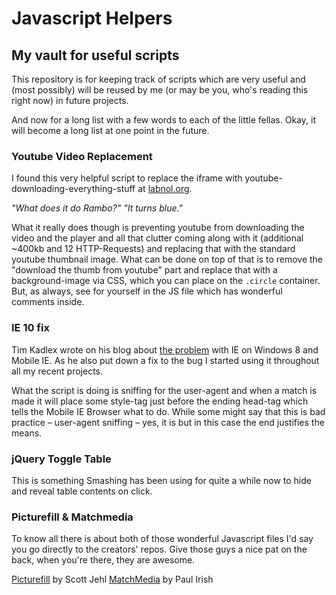 # Javascript Helpers

## My vault for useful scripts

This repository is for keeping track of scripts which are very useful and (most possibly) will be reused by me (or may be you, who's reading this right now) in future projects.

And now for a long list with a few words to each of the little fellas. Okay, it will become a long list at one point in the future.

### Youtube Video Replacement

I found this very helpful script to replace the iframe with youtube-downloading-everything-stuff at [labnol.org](http://www.labnol.org/internet/light-youtube-embeds/27941/).

*"What does it do Rambo?" "It turns blue."*

What it really does though is preventing youtube from downloading the video and the player and all that clutter coming along with it (additional ~400kb and 12 HTTP-Requests) and replacing that with the standard youtube thumbnail image. What can be done on top of that is to remove the "download the thumb from youtube" part and replace that with a background-image via CSS, which you can place on the `.circle` container. But, as always, see for yourself in the JS file which has wonderful comments inside.

### IE 10 fix

Tim Kadlex wrote on his blog about [the problem](http://timkadlec.com/2013/01/windows-phone-8-and-device-width/) with IE on Windows 8 and Mobile IE. As he also put down a fix to the bug I started using it throughout all my recent projects.

What the script is doing is sniffing for the user-agent and when a match is made it will place some style-tag just before the ending head-tag which tells the Mobile IE Browser what to do. While some might say that this is bad practice – user-agent sniffing – yes, it is but in this case the end justifies the means.

### jQuery Toggle Table

This is something Smashing has been using for quite a while now to hide and reveal table contents on click.

### Picturefill & Matchmedia

To know all there is about both of those wonderful Javascript files I'd say you go directly to the creators' repos. Give those guys a nice pat on the back, when you're there, they are awesome.

[Picturefill](https://github.com/scottjehl/picturefill) by Scott Jehl
[MatchMedia](https://github.com/paulirish/matchMedia.js) by Paul Irish
